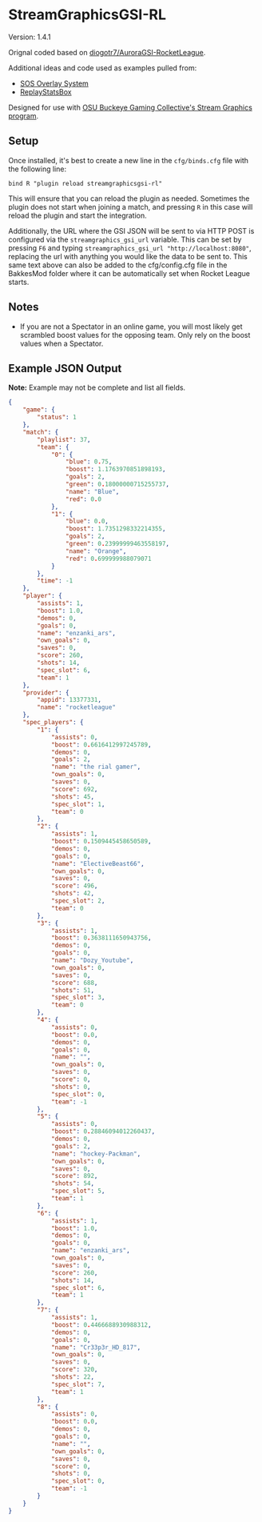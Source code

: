 # StreamGraphicsGSI-RL

Version: 1.4.1

Orignal coded based on [diogotr7/AuroraGSI-RocketLeague](https://github.com/diogotr7/AuroraGSI-RocketLeague).

Additional ideas and code used as examples pulled from:

- [SOS Overlay System](https://gitlab.com/bakkesplugins/sos/sos-plugin)
- [ReplayStatsBox](https://github.com/CinderBlocc/ReplayStatsBox)

Designed for use with [OSU Buckeye Gaming Collective's Stream Graphics program](https://gitlab.com/osubgc/stream-graphics).

## Setup

Once installed, it's best to create a new line in the `cfg/binds.cfg` file with the following line:

```text
bind R "plugin reload streamgraphicsgsi-rl"
```

This will ensure that you can reload the plugin as needed.  Sometimes the plugin does not start when joining a match, and pressing `R` in this case will reload the plugin and start the integration.

Additionally, the URL where the GSI JSON will be sent to via HTTP POST is configured via the `streamgraphics_gsi_url` variable. This can be set by pressing `F6` and typing `streamgraphics_gsi_url "http://localhost:8080"`, replacing the url with anything you would like the data to be sent to.  This same text above can also be added to the cfg/config.cfg file in the BakkesMod folder where it can be automatically set when Rocket League starts.

## Notes

- If you are not a Spectator in an online game, you will most likely get scrambled boost values for the opposing team.  Only rely on the boost values when a Spectator.

## Example JSON Output

**Note:** Example may not be complete and list all fields.

```json
{
    "game": {
        "status": 1
    },
    "match": {
        "playlist": 37,
        "team": {
            "0": {
                "blue": 0.75,
                "boost": 1.1763970851898193,
                "goals": 2,
                "green": 0.18000000715255737,
                "name": "Blue",
                "red": 0.0
            },
            "1": {
                "blue": 0.0,
                "boost": 1.7351298332214355,
                "goals": 2,
                "green": 0.23999999463558197,
                "name": "Orange",
                "red": 0.699999988079071
            }
        },
        "time": -1
    },
    "player": {
        "assists": 1,
        "boost": 1.0,
        "demos": 0,
        "goals": 0,
        "name": "enzanki_ars",
        "own_goals": 0,
        "saves": 0,
        "score": 260,
        "shots": 14,
        "spec_slot": 6,
        "team": 1
    },
    "provider": {
        "appid": 13377331,
        "name": "rocketleague"
    },
    "spec_players": {
        "1": {
            "assists": 0,
            "boost": 0.6616412997245789,
            "demos": 0,
            "goals": 2,
            "name": "the rial gamer",
            "own_goals": 0,
            "saves": 0,
            "score": 692,
            "shots": 45,
            "spec_slot": 1,
            "team": 0
        },
        "2": {
            "assists": 1,
            "boost": 0.1509445458650589,
            "demos": 0,
            "goals": 0,
            "name": "ElectiveBeast66",
            "own_goals": 0,
            "saves": 0,
            "score": 496,
            "shots": 42,
            "spec_slot": 2,
            "team": 0
        },
        "3": {
            "assists": 1,
            "boost": 0.3638111650943756,
            "demos": 0,
            "goals": 0,
            "name": "Dozy_Youtube",
            "own_goals": 0,
            "saves": 0,
            "score": 688,
            "shots": 51,
            "spec_slot": 3,
            "team": 0
        },
        "4": {
            "assists": 0,
            "boost": 0.0,
            "demos": 0,
            "goals": 0,
            "name": "",
            "own_goals": 0,
            "saves": 0,
            "score": 0,
            "shots": 0,
            "spec_slot": 0,
            "team": -1
        },
        "5": {
            "assists": 0,
            "boost": 0.28846094012260437,
            "demos": 0,
            "goals": 2,
            "name": "hockey-Packman",
            "own_goals": 0,
            "saves": 0,
            "score": 892,
            "shots": 54,
            "spec_slot": 5,
            "team": 1
        },
        "6": {
            "assists": 1,
            "boost": 1.0,
            "demos": 0,
            "goals": 0,
            "name": "enzanki_ars",
            "own_goals": 0,
            "saves": 0,
            "score": 260,
            "shots": 14,
            "spec_slot": 6,
            "team": 1
        },
        "7": {
            "assists": 1,
            "boost": 0.4466688930988312,
            "demos": 0,
            "goals": 0,
            "name": "Cr33p3r_HD_817",
            "own_goals": 0,
            "saves": 0,
            "score": 320,
            "shots": 22,
            "spec_slot": 7,
            "team": 1
        },
        "8": {
            "assists": 0,
            "boost": 0.0,
            "demos": 0,
            "goals": 0,
            "name": "",
            "own_goals": 0,
            "saves": 0,
            "score": 0,
            "shots": 0,
            "spec_slot": 0,
            "team": -1
        }
    }
}
```
